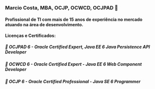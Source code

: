 ### Marcio Costa, MBA, OCJP, OCWCD, OCJPAD 👋

#### Profissional de TI com mais de 15 anos de experiência no mercado atuando na área de desenvolvimento.

#### Licenças e Certificados: 

##### 💬 OCJPAD 6 - Oracle Certified Expert, Java EE 6 Java Persistence API Developer
##### 💬 OCWCD 6 - Oracle Certified Expert - Java EE 6 Web Component Developer
##### 💬 OCJP 6 - Oracle Certified Professional - Java SE 6 Programmer
<!--
**onelifetecnologia/onelifetecnologia** is a ✨ _special_ ✨ repository because its `README.md` (this file) appears on your GitHub profile.

Here are some ideas to get you started:

- 🔭 I’m currently working on ...
- 🌱 I’m currently learning ...
- 👯 I’m looking to collaborate on ...
- 🤔 I’m looking for help with ...
- 💬 Ask me about ...
- 📫 How to reach me: ...
- 😄 Pronouns: ...
- ⚡ Fun fact: ...
-->
